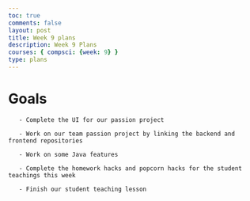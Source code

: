 ```yaml
---
toc: true
comments: false
layout: post
title: Week 9 plans
description: Week 9 Plans
courses: { compsci: {week: 9} }
type: plans
---
```


# Goals

       - Complete the UI for our passion project

       - Work on our team passion project by linking the backend and frontend repositories

       - Work on some Java features

       - Complete the homework hacks and popcorn hacks for the student teachings this week

       - Finish our student teaching lesson